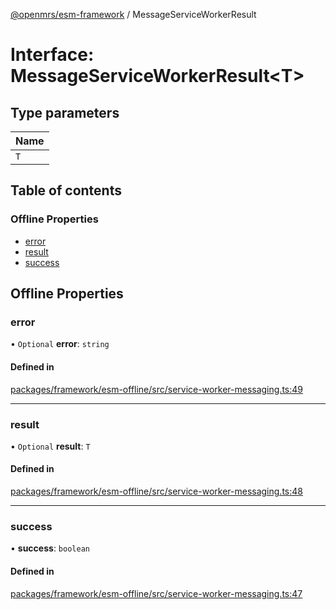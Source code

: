 [@openmrs/esm-framework](../API.md) / MessageServiceWorkerResult

# Interface: MessageServiceWorkerResult<T\>

## Type parameters

| Name |
| :------ |
| `T` |

## Table of contents

### Offline Properties

- [error](MessageServiceWorkerResult.md#error)
- [result](MessageServiceWorkerResult.md#result)
- [success](MessageServiceWorkerResult.md#success)

## Offline Properties

### error

• `Optional` **error**: `string`

#### Defined in

[packages/framework/esm-offline/src/service-worker-messaging.ts:49](https://github.com/mccarthyaaron/openmrs-esm-core/blob/main/packages/framework/esm-offline/src/service-worker-messaging.ts#L49)

___

### result

• `Optional` **result**: `T`

#### Defined in

[packages/framework/esm-offline/src/service-worker-messaging.ts:48](https://github.com/mccarthyaaron/openmrs-esm-core/blob/main/packages/framework/esm-offline/src/service-worker-messaging.ts#L48)

___

### success

• **success**: `boolean`

#### Defined in

[packages/framework/esm-offline/src/service-worker-messaging.ts:47](https://github.com/mccarthyaaron/openmrs-esm-core/blob/main/packages/framework/esm-offline/src/service-worker-messaging.ts#L47)
